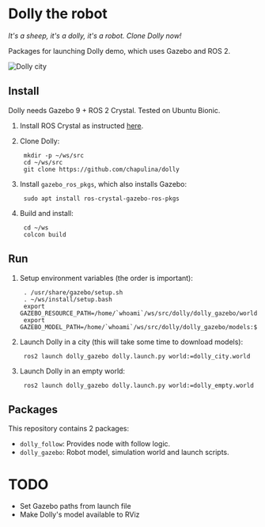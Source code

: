 # Dolly the robot

_It's a sheep, it's a dolly, it's a robot. Clone Dolly now!_

Packages for launching Dolly demo, which uses Gazebo and ROS 2.

![Dolly city](dolly.gif)

## Install

Dolly needs Gazebo 9 + ROS 2 Crystal. Tested on Ubuntu Bionic.

1. Install ROS Crystal as instructed [here](https://index.ros.org/doc/ros2/Installation/Linux-Install-Debians/).

1. Clone Dolly:

        mkdir -p ~/ws/src
        cd ~/ws/src
        git clone https://github.com/chapulina/dolly

1. Install `gazebo_ros_pkgs`, which also installs Gazebo:

        sudo apt install ros-crystal-gazebo-ros-pkgs

1. Build and install:

        cd ~/ws
        colcon build

## Run

1. Setup environment variables (the order is important):

        . /usr/share/gazebo/setup.sh
        . ~/ws/install/setup.bash
        export GAZEBO_RESOURCE_PATH=/home/`whoami`/ws/src/dolly/dolly_gazebo/worlds:${GAZEBO_RESOURCE_PATH}
        export GAZEBO_MODEL_PATH=/home/`whoami`/ws/src/dolly/dolly_gazebo/models:${GAZEBO_MODEL_PATH}

1. Launch Dolly in a city (this will take some time to download models):

        ros2 launch dolly_gazebo dolly.launch.py world:=dolly_city.world

1. Launch Dolly in an empty world:

        ros2 launch dolly_gazebo dolly.launch.py world:=dolly_empty.world

## Packages

This repository contains 2 packages:

* `dolly_follow`: Provides node with follow logic.
* `dolly_gazebo`: Robot model, simulation world and launch scripts.

# TODO

* Set Gazebo paths from launch file
* Make Dolly's model available to RViz

